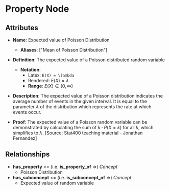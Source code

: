# Property Node

## Attributes

- **Name**: Expected value of Poisson Distribution
  - **Aliases**: ["Mean of Poisson Distribution"]

- **Definition**: The expected value of a Poisson distributed random variable
  - **Notation**:
    - Latex: `E(X) = \lambda`
    - Rendered: $E(X) = \lambda$
    - **Range**: $E(X) \in \{0, \infty\}$

- **Description**: The expected value of a Poisson distribution indicates the average number of events in the given interval. It is equal to the parameter $\lambda$ of the distribution which represents the rate at which events occur.

- **Proof**: The expected value of a Poisson random variable can be demonstrated by calculating the sum of $k \cdot P(X = k)$ for all $k$, which simplifies to $\lambda$. [Source: Stat400 teaching material - Jonathan Fernandez]

## Relationships

- **has_property** <= (i.e. **is_property_of** =>) *Concept*
  - Poisson Distribution
- **has_subconcept** <= (i.e. **is_subconcept_of** =>) *Concept*
  - Expected value of random variable